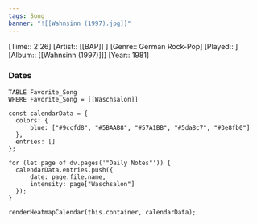 ```yaml
---
tags: Song  
banner: "![[Wahnsinn (1997).jpg]]"
---
```

[Time:: 2:26]
[Artist:: [[BAP]] ]
[Genre:: German Rock-Pop]
[Played:: ]
[Album:: [[Wahnsinn (1997)]]]
[Year:: 1981]
### Dates
````dataview
TABLE Favorite_Song
WHERE Favorite_Song = [[Waschsalon]]
````
  ```dataviewjs
const calendarData = { 
	colors: { 
		blue: ["#9ccfd8", "#5BAAB8", "#57A1BB", "#5da8c7", "#3e8fb0"] 
	}, 
	entries: [] 
}; 

for (let page of dv.pages('"Daily Notes"')) { 
	calendarData.entries.push({ 
		date: page.file.name, 
		intensity: page["Waschsalon"]
	}); 
} 

renderHeatmapCalendar(this.container, calendarData);
```
